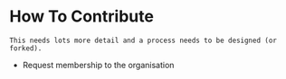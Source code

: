 # How To Contribute

`This needs lots more detail and a process needs to be designed (or forked).`

- Request membership to the organisation
